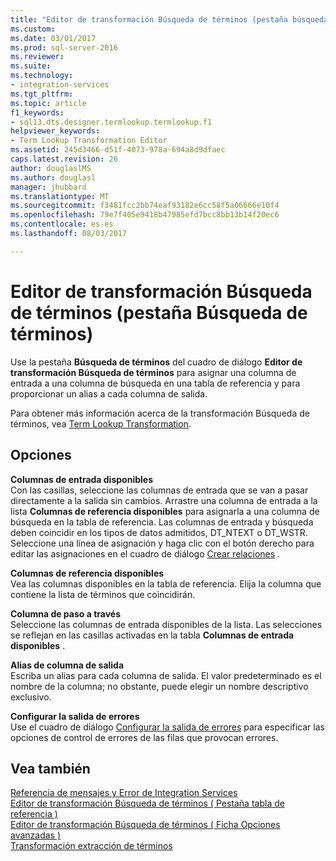 ```yaml
---
title: "Editor de transformación Búsqueda de términos (pestaña búsqueda de términos) | Documentos de Microsoft"
ms.custom: 
ms.date: 03/01/2017
ms.prod: sql-server-2016
ms.reviewer: 
ms.suite: 
ms.technology:
- integration-services
ms.tgt_pltfrm: 
ms.topic: article
f1_keywords:
- sql13.dts.designer.termlookup.termlookup.f1
helpviewer_keywords:
- Term Lookup Transformation Editor
ms.assetid: 245d3466-d51f-4073-978a-694a8d9dfaec
caps.latest.revision: 26
author: douglaslMS
ms.author: douglasl
manager: jhubbard
ms.translationtype: MT
ms.sourcegitcommit: f3481fcc2bb74eaf93182e6cc58f5a06666e10f4
ms.openlocfilehash: 79e7f405e9418b47985efd7bcc8bb13b14f20ec6
ms.contentlocale: es-es
ms.lasthandoff: 08/03/2017

---
```

# <a name="term-lookup-transformation-editor-term-lookup-tab"></a>Editor de transformación Búsqueda de términos (pestaña Búsqueda de términos)
  Use la pestaña **Búsqueda de términos** del cuadro de diálogo **Editor de transformación Búsqueda de términos** para asignar una columna de entrada a una columna de búsqueda en una tabla de referencia y para proporcionar un alias a cada columna de salida.  
  
 Para obtener más información acerca de la transformación Búsqueda de términos, vea [Term Lookup Transformation](../../../integration-services/data-flow/transformations/term-lookup-transformation.md).  
  
## <a name="options"></a>Opciones  
 **Columnas de entrada disponibles**  
 Con las casillas, seleccione las columnas de entrada que se van a pasar directamente a la salida sin cambios. Arrastre una columna de entrada a la lista **Columnas de referencia disponibles** para asignarla a una columna de búsqueda en la tabla de referencia. Las columnas de entrada y búsqueda deben coincidir en los tipos de datos admitidos, DT_NTEXT o DT_WSTR. Seleccione una línea de asignación y haga clic con el botón derecho para editar las asignaciones en el cuadro de diálogo [Crear relaciones](../../../integration-services/data-flow/transformations/create-relationships.md) .  
  
 **Columnas de referencia disponibles**  
 Vea las columnas disponibles en la tabla de referencia. Elija la columna que contiene la lista de términos que coincidirán.  
  
 **Columna de paso a través**  
 Seleccione las columnas de entrada disponibles de la lista. Las selecciones se reflejan en las casillas activadas en la tabla **Columnas de entrada disponibles** .  
  
 **Alias de columna de salida**  
 Escriba un alias para cada columna de salida. El valor predeterminado es el nombre de la columna; no obstante, puede elegir un nombre descriptivo exclusivo.  
  
 **Configurar la salida de errores**  
 Use el cuadro de diálogo [Configurar la salida de errores](http://msdn.microsoft.com/library/5f8da390-fab5-44f8-b268-d8fa313ce4b9) para especificar las opciones de control de errores de las filas que provocan errores.  
  
## <a name="see-also"></a>Vea también  
 [Referencia de mensajes y Error de Integration Services](../../../integration-services/integration-services-error-and-message-reference.md)   
 [Editor de transformación Búsqueda de términos &#40; Pestaña tabla de referencia &#41;](../../../integration-services/data-flow/transformations/term-lookup-transformation-editor-reference-table-tab.md)   
 [Editor de transformación Búsqueda de términos &#40; Ficha Opciones avanzadas &#41;](../../../integration-services/data-flow/transformations/term-lookup-transformation-editor-advanced-tab.md)   
 [Transformación extracción de términos](../../../integration-services/data-flow/transformations/term-extraction-transformation.md)  
  
  
